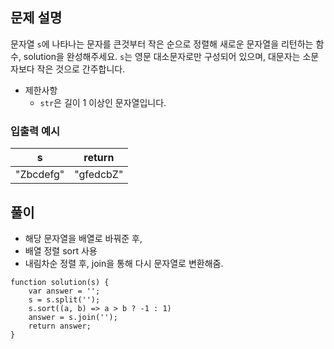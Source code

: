 ## 문제 설명

문자열 `s`에 나타나는 문자를 큰것부터 작은 순으로 정렬해 새로운 문자열을 리턴하는 함수, solution을 완성해주세요.
`s`는 영문 대소문자로만 구성되어 있으며, 대문자는 소문자보다 작은 것으로 간주합니다.

- 제한사항
  - `str`은 길이 1 이상인 문자열입니다.

### 입출력 예시

| s         | return    |
| --------- | --------- |
| "Zbcdefg" | "gfedcbZ" |

## 풀이

- 해당 문자열을 배열로 바꿔준 후,
- 배열 정렬 sort 사용
- 내림차순 정렬 후, join을 통해 다시 문자열로 변환해줌.

```
function solution(s) {
    var answer = '';
    s = s.split('');
    s.sort((a, b) => a > b ? -1 : 1)
    answer = s.join('');
    return answer;
}
```
